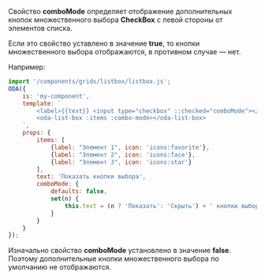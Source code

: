 Свойство **comboMode** определяет отображение дополнительных кнопок множественного выбора **CheckBox** с левой стороны от элементов списка.

Если это свойство уставлено в значение **true**, то кнопки множественного выбора отображаются, в противном случае — нет.

Например:

```javascript _run_line_edit_loadoda_[my-component.js]_h=140_
import '/components/grids/listbox/listbox.js';
ODA({
    is: 'my-component',
    template: `
        <label>{{text}} <input type="checkbox" ::checked="comboMode"></label>
        <oda-list-box :items :combo-mode></oda-list-box>
    `,
    props: {
        items: [
            {label: "Элемент 1", icon: 'icons:favorite'},
            {label: "Элемент 2", icon: 'icons:face'},
            {label: "Элемент 3", icon: 'icons:star'}
        ],
        text: 'Показать кнопки выбора',
        comboMode: {
            defaults: false,
            set(n) {
                this.text = (n ? 'Показать': 'Скрыть') + ' кнопки выбора';
            }
        }
    }
});
```

Изначально свойство **comboMode** установлено в значение **false**. Поэтому дополнительные кнопки множественного выбора по умолчанию не отображаются.
